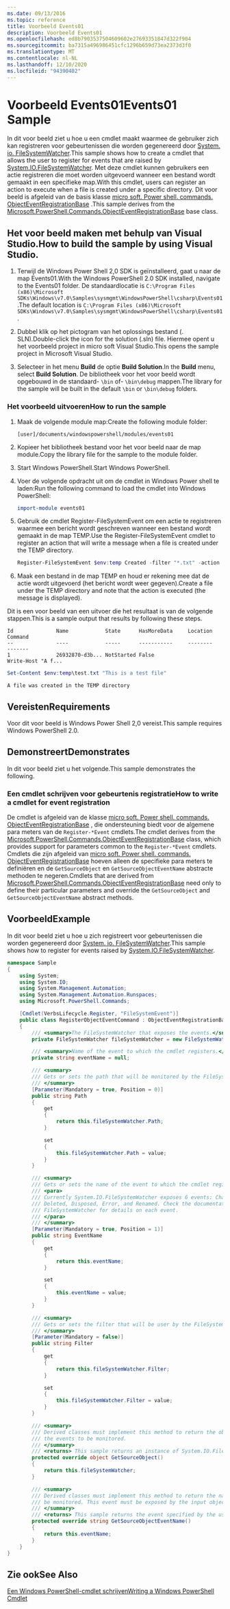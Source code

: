 ```yaml
---
ms.date: 09/13/2016
ms.topic: reference
title: Voorbeeld Events01
description: Voorbeeld Events01
ms.openlocfilehash: ed8b7903537504609602e27693351847d322f904
ms.sourcegitcommit: ba7315a496986451cfc1296b659d73ea2373d3f0
ms.translationtype: MT
ms.contentlocale: nl-NL
ms.lasthandoff: 12/10/2020
ms.locfileid: "94390402"
---
```

# <a name="events01-sample"></a><span data-ttu-id="22d10-103">Voorbeeld Events01</span><span class="sxs-lookup"><span data-stu-id="22d10-103">Events01 Sample</span></span>

<span data-ttu-id="22d10-104">In dit voor beeld ziet u hoe u een cmdlet maakt waarmee de gebruiker zich kan registreren voor gebeurtenissen die worden gegenereerd door [System. io. FileSystemWatcher](/dotnet/api/System.IO.FileSystemWatcher).</span><span class="sxs-lookup"><span data-stu-id="22d10-104">This sample shows how to create a cmdlet that allows the user to register for events that are raised by [System.IO.FileSystemWatcher](/dotnet/api/System.IO.FileSystemWatcher).</span></span> <span data-ttu-id="22d10-105">Met deze cmdlet kunnen gebruikers een actie registreren die moet worden uitgevoerd wanneer een bestand wordt gemaakt in een specifieke map.</span><span class="sxs-lookup"><span data-stu-id="22d10-105">With this cmdlet, users can register an action to execute when a file is created under a specific directory.</span></span> <span data-ttu-id="22d10-106">Dit voor beeld is afgeleid van de basis klasse [micro soft. Power shell. commands. ObjectEventRegistrationBase](/dotnet/api/Microsoft.PowerShell.Commands.ObjectEventRegistrationBase) .</span><span class="sxs-lookup"><span data-stu-id="22d10-106">This sample derives from the [Microsoft.PowerShell.Commands.ObjectEventRegistrationBase](/dotnet/api/Microsoft.PowerShell.Commands.ObjectEventRegistrationBase) base class.</span></span>

## <a name="how-to-build-the-sample-by-using-visual-studio"></a><span data-ttu-id="22d10-107">Het voor beeld maken met behulp van Visual Studio.</span><span class="sxs-lookup"><span data-stu-id="22d10-107">How to build the sample by using Visual Studio.</span></span>

1. <span data-ttu-id="22d10-108">Terwijl de Windows Power Shell 2,0 SDK is geïnstalleerd, gaat u naar de map Events01.</span><span class="sxs-lookup"><span data-stu-id="22d10-108">With the Windows PowerShell 2.0 SDK installed, navigate to the Events01 folder.</span></span> <span data-ttu-id="22d10-109">De standaardlocatie is `C:\Program Files (x86)\Microsoft SDKs\Windows\v7.0\Samples\sysmgmt\WindowsPowerShell\csharp\Events01`.</span><span class="sxs-lookup"><span data-stu-id="22d10-109">The default location is `C:\Program Files (x86)\Microsoft SDKs\Windows\v7.0\Samples\sysmgmt\WindowsPowerShell\csharp\Events01`.</span></span>

2. <span data-ttu-id="22d10-110">Dubbel klik op het pictogram van het oplossings bestand (. SLN).</span><span class="sxs-lookup"><span data-stu-id="22d10-110">Double-click the icon for the solution (.sln) file.</span></span> <span data-ttu-id="22d10-111">Hiermee opent u het voorbeeld project in micro soft Visual Studio.</span><span class="sxs-lookup"><span data-stu-id="22d10-111">This opens the sample project in Microsoft Visual Studio.</span></span>

3. <span data-ttu-id="22d10-112">Selecteer in het menu **Build** de optie **Build Solution**.</span><span class="sxs-lookup"><span data-stu-id="22d10-112">In the **Build** menu, select **Build Solution**.</span></span> <span data-ttu-id="22d10-113">De bibliotheek voor het voor beeld wordt opgebouwd in de standaard- `\bin` of- `\bin\debug` mappen.</span><span class="sxs-lookup"><span data-stu-id="22d10-113">The library for the sample will be built in the default `\bin` or `\bin\debug` folders.</span></span>

### <a name="how-to-run-the-sample"></a><span data-ttu-id="22d10-114">Het voorbeeld uitvoeren</span><span class="sxs-lookup"><span data-stu-id="22d10-114">How to run the sample</span></span>

1. <span data-ttu-id="22d10-115">Maak de volgende module map:</span><span class="sxs-lookup"><span data-stu-id="22d10-115">Create the following module folder:</span></span>

    `[user]/documents/windowspowershell/modules/events01`

2. <span data-ttu-id="22d10-116">Kopieer het bibliotheek bestand voor het voor beeld naar de map module.</span><span class="sxs-lookup"><span data-stu-id="22d10-116">Copy the library file for the sample to the module folder.</span></span>

3. <span data-ttu-id="22d10-117">Start Windows PowerShell.</span><span class="sxs-lookup"><span data-stu-id="22d10-117">Start Windows PowerShell.</span></span>

4. <span data-ttu-id="22d10-118">Voer de volgende opdracht uit om de cmdlet in Windows Power shell te laden:</span><span class="sxs-lookup"><span data-stu-id="22d10-118">Run the following command to load the cmdlet into Windows PowerShell:</span></span>

    ```powershell
    import-module events01
    ```

5. <span data-ttu-id="22d10-119">Gebruik de cmdlet Register-FileSystemEvent om een actie te registreren waarmee een bericht wordt geschreven wanneer een bestand wordt gemaakt in de map TEMP.</span><span class="sxs-lookup"><span data-stu-id="22d10-119">Use the Register-FileSystemEvent cmdlet to register an action that will write a message when a file is created under the TEMP directory.</span></span>

    ```powershell
    Register-FileSystemEvent $env:temp Created -filter "*.txt" -action { Write-Host "A file was created in the TEMP directory" }
    ```

6. <span data-ttu-id="22d10-120">Maak een bestand in de map TEMP en houd er rekening mee dat de actie wordt uitgevoerd (het bericht wordt weer gegeven).</span><span class="sxs-lookup"><span data-stu-id="22d10-120">Create a file under the TEMP directory and note that the action is executed (the message is displayed).</span></span>

<span data-ttu-id="22d10-121">Dit is een voor beeld van een uitvoer die het resultaat is van de volgende stappen.</span><span class="sxs-lookup"><span data-stu-id="22d10-121">This is a sample output that results by following these steps.</span></span>

```output
Id              Name            State      HasMoreData     Location             Command
--              ----            -----      -----------     --------             -------
1               26932870-d3b... NotStarted False                                 Write-Host "A f...

```

```powershell
Set-Content $env:temp\test.txt "This is a test file"
```

```output
A file was created in the TEMP directory
```

## <a name="requirements"></a><span data-ttu-id="22d10-122">Vereisten</span><span class="sxs-lookup"><span data-stu-id="22d10-122">Requirements</span></span>

<span data-ttu-id="22d10-123">Voor dit voor beeld is Windows Power Shell 2,0 vereist.</span><span class="sxs-lookup"><span data-stu-id="22d10-123">This sample requires Windows PowerShell 2.0.</span></span>

## <a name="demonstrates"></a><span data-ttu-id="22d10-124">Demonstreert</span><span class="sxs-lookup"><span data-stu-id="22d10-124">Demonstrates</span></span>

<span data-ttu-id="22d10-125">In dit voor beeld ziet u het volgende.</span><span class="sxs-lookup"><span data-stu-id="22d10-125">This sample demonstrates the following.</span></span>

### <a name="how-to-write-a-cmdlet-for-event-registration"></a><span data-ttu-id="22d10-126">Een cmdlet schrijven voor gebeurtenis registratie</span><span class="sxs-lookup"><span data-stu-id="22d10-126">How to write a cmdlet for event registration</span></span>

<span data-ttu-id="22d10-127">De cmdlet is afgeleid van de klasse [micro soft. Power shell. commands. ObjectEventRegistrationBase](/dotnet/api/Microsoft.PowerShell.Commands.ObjectEventRegistrationBase) , die ondersteuning biedt voor de algemene para meters van de `Register-*Event` cmdlets.</span><span class="sxs-lookup"><span data-stu-id="22d10-127">The cmdlet derives from the [Microsoft.PowerShell.Commands.ObjectEventRegistrationBase](/dotnet/api/Microsoft.PowerShell.Commands.ObjectEventRegistrationBase) class, which provides support for parameters common to the `Register-*Event` cmdlets.</span></span> <span data-ttu-id="22d10-128">Cmdlets die zijn afgeleid van [micro soft. Power shell. commands. ObjectEventRegistrationBase](/dotnet/api/Microsoft.PowerShell.Commands.ObjectEventRegistrationBase) hoeven alleen de specifieke para meters te definiëren en de `GetSourceObject` en `GetSourceObjectEventName` abstracte methoden te negeren.</span><span class="sxs-lookup"><span data-stu-id="22d10-128">Cmdlets that are derived from [Microsoft.PowerShell.Commands.ObjectEventRegistrationBase](/dotnet/api/Microsoft.PowerShell.Commands.ObjectEventRegistrationBase) need only to define their particular parameters and override the `GetSourceObject` and `GetSourceObjectEventName` abstract methods.</span></span>

## <a name="example"></a><span data-ttu-id="22d10-129">Voorbeeld</span><span class="sxs-lookup"><span data-stu-id="22d10-129">Example</span></span>

<span data-ttu-id="22d10-130">In dit voor beeld ziet u hoe u zich registreert voor gebeurtenissen die worden gegenereerd door [System. io. FileSystemWatcher](/dotnet/api/System.IO.FileSystemWatcher).</span><span class="sxs-lookup"><span data-stu-id="22d10-130">This sample shows how to register for events raised by [System.IO.FileSystemWatcher](/dotnet/api/System.IO.FileSystemWatcher).</span></span>

```csharp
namespace Sample
{
    using System;
    using System.IO;
    using System.Management.Automation;
    using System.Management.Automation.Runspaces;
    using Microsoft.PowerShell.Commands;

    [Cmdlet(VerbsLifecycle.Register, "FileSystemEvent")]
    public class RegisterObjectEventCommand : ObjectEventRegistrationBase
    {
        /// <summary>The FileSystemWatcher that exposes the events.</summary>
        private FileSystemWatcher fileSystemWatcher = new FileSystemWatcher();

        /// <summary>Name of the event to which the cmdlet registers.</summary>
        private string eventName = null;

        /// <summary>
        /// Gets or sets the path that will be monitored by the FileSystemWatcher.
        /// </summary>
        [Parameter(Mandatory = true, Position = 0)]
        public string Path
        {
            get
            {
                return this.fileSystemWatcher.Path;
            }

            set
            {
                this.fileSystemWatcher.Path = value;
            }
        }

        /// <summary>
        /// Gets or sets the name of the event to which the cmdlet registers.
        /// <para>
        /// Currently System.IO.FileSystemWatcher exposes 6 events: Changed, Created,
        /// Deleted, Disposed, Error, and Renamed. Check the documentation of
        /// FileSystemWatcher for details on each event.
        /// </para>
        /// </summary>
        [Parameter(Mandatory = true, Position = 1)]
        public string EventName
        {
            get
            {
                return this.eventName;
            }

            set
            {
                this.eventName = value;
            }
        }

        /// <summary>
        /// Gets or sets the filter that will be user by the FileSystemWatcher.
        /// </summary>
        [Parameter(Mandatory = false)]
        public string Filter
        {
            get
            {
                return this.fileSystemWatcher.Filter;
            }

            set
            {
                this.fileSystemWatcher.Filter = value;
            }
        }

        /// <summary>
        /// Derived classes must implement this method to return the object that generates
        /// the events to be monitored.
        /// </summary>
        /// <returns> This sample returns an instance of System.IO.FileSystemWatcher</returns>
        protected override object GetSourceObject()
        {
            return this.fileSystemWatcher;
        }

        /// <summary>
        /// Derived classes must implement this method to return the name of the event to
        /// be monitored. This event must be exposed by the input object.
        /// </summary>
        /// <returns> This sample returns the event specified by the user with the -EventName parameter.</returns>
        protected override string GetSourceObjectEventName()
        {
            return this.eventName;
        }
    }
}
```

## <a name="see-also"></a><span data-ttu-id="22d10-131">Zie ook</span><span class="sxs-lookup"><span data-stu-id="22d10-131">See Also</span></span>

[<span data-ttu-id="22d10-132">Een Windows PowerShell-cmdlet schrijven</span><span class="sxs-lookup"><span data-stu-id="22d10-132">Writing a Windows PowerShell Cmdlet</span></span>](writing-a-windows-powershell-cmdlet.md)

